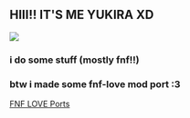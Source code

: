 ## HIII!! IT'S ME YUKIRA XD

![](https://media.tenor.com/z88st-CKXoUAAAAM/chika-yeah.gif)

### i do some stuff (mostly fnf!!)

### btw i made some fnf-love mod port :3
[FNF LOVE Ports](https://github.com/FellynYukira/FellynYukira/tree/main/FNF-LOVE-Ports)
